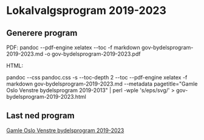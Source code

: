 # Lokalvalgsprogram 2019-2023

## Generere program

  PDF: 
  pandoc --pdf-engine xelatex --toc -f markdown gov-bydelsprogram-2019-2023.md -o gov-bydelsprogram-2019-2023.pdf
  
  HTML:
  
  pandoc --css pandoc.css -s --toc-depth 2 --toc --pdf-engine xelatex -f markdown gov-bydelsprogram-2019-2023.md --metadata pagetitle="Gamle Oslo Venstre bydelsprogram 2019-2013" | perl -wple 's/eps/svg/' > gov-bydelsprogram-2019-2023.html
    
## Last ned program

  [Gamle Oslo Venstre bydelsprogram 2019-2023](https://github.com/gamle-oslo-venstre/program/raw/master/gov-bydelsprogram-2019-2023.pdf)
